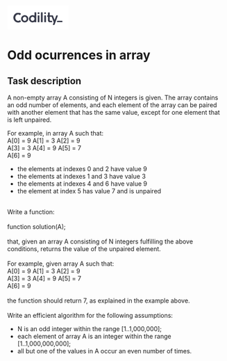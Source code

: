 <a href ="https://www.codility.com/"><img src="../images/codility.png"/><br></a>
# Odd ocurrences in array

## Task description

A non-empty array A consisting of N integers is given. The array contains an odd number of elements, and each element of the array can be paired with another element that has the same value, except for one element that is left unpaired.
<br>

For example, in array A such that:<br>
  A[0] = 9  A[1] = 3  A[2] = 9<br>
  A[3] = 3  A[4] = 9  A[5] = 7<br>
  A[6] = 9
    <ul>
        <li> the elements at indexes 0 and 2 have value 9 </li>
        <li> the elements at indexes 1 and 3 have value 3 </li>
        <li> the elements at indexes 4 and 6 have value 9 </li>
        <li> the element at index 5 has value 7 and is unpaired </li>
    </ul>
<br>
Write a function:<br>
<br>
    function solution(A);<br>
<br>
that, given an array A consisting of N integers fulfilling the above conditions, returns the value of the unpaired element.<br>
<br>
For example, given array A such that:<br>
  A[0] = 9  A[1] = 3  A[2] = 9<br>
  A[3] = 3  A[4] = 9  A[5] = 7<br>
  A[6] = 9<br>
<br>
the function should return 7, as explained in the example above.<br>
<br>
Write an efficient algorithm for the following assumptions:<br>
    <ul>
        <li> N is an odd integer within the range [1..1,000,000]; </li>
        <li> each element of array A is an integer within the range [1..1,000,000,000];</li>
        <li> all but one of the values in A occur an even number of times. </li>
    </ul>
